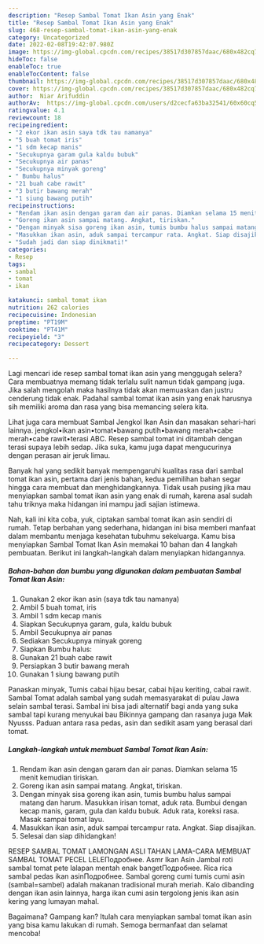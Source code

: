 ```yaml
---
description: "Resep Sambal Tomat Ikan Asin yang Enak"
title: "Resep Sambal Tomat Ikan Asin yang Enak"
slug: 468-resep-sambal-tomat-ikan-asin-yang-enak
category: Uncategorized
date: 2022-02-08T19:42:07.980Z
image: https://img-global.cpcdn.com/recipes/38517d307857daac/680x482cq70/sambal-tomat-ikan-asin-foto-resep-utama.jpg
hideToc: false
enableToc: true
enableTocContent: false
thumbnail: https://img-global.cpcdn.com/recipes/38517d307857daac/680x482cq70/sambal-tomat-ikan-asin-foto-resep-utama.jpg
cover: https://img-global.cpcdn.com/recipes/38517d307857daac/680x482cq70/sambal-tomat-ikan-asin-foto-resep-utama.jpg
author:  Niar Arifuddin
authorAv:  https://img-global.cpcdn.com/users/d2cecfa63ba32541/60x60cq50/avatar.jpg
ratingvalue: 4.1
reviewcount: 18
recipeingredient:
- "2 ekor ikan asin saya tdk tau namanya"
- "5 buah tomat iris"
- "1 sdm kecap manis"
- "Secukupnya garam gula kaldu bubuk"
- "Secukupnya air panas"
- "Secukupnya minyak goreng"
- " Bumbu halus"
- "21 buah cabe rawit"
- "3 butir bawang merah"
- "1 siung bawang putih"
recipeinstructions:
- "Rendam ikan asin dengan garam dan air panas. Diamkan selama 15 menit kemudian tiriskan."
- "Goreng ikan asin sampai matang. Angkat, tiriskan."
- "Dengan minyak sisa goreng ikan asin, tumis bumbu halus sampai matang dan harum. Masukkan irisan tomat, aduk rata. Bumbui dengan kecap manis, garam, gula dan kaldu bubuk. Aduk rata, koreksi rasa. Masak sampai tomat layu."
- "Masukkan ikan asin, aduk sampai tercampur rata. Angkat. Siap disajikan."
- "Sudah jadi dan siap dinikmati!"
categories:
- Resep
tags:
- sambal
- tomat
- ikan

katakunci: sambal tomat ikan 
nutrition: 262 calories
recipecuisine: Indonesian
preptime: "PT19M"
cooktime: "PT41M"
recipeyield: "3"
recipecategory: Dessert

---
```



Lagi mencari ide resep sambal tomat ikan asin yang menggugah selera? Cara membuatnya memang tidak terlalu sulit namun tidak gampang juga. Jika salah mengolah maka hasilnya tidak akan memuaskan dan justru cenderung tidak enak. Padahal sambal tomat ikan asin yang enak harusnya sih memiliki aroma dan rasa yang bisa memancing selera kita.


Lihat juga cara membuat Sambal Jengkol Ikan Asin dan masakan sehari-hari lainnya. jengkol•ikan asin•tomat•bawang putih•bawang merah•cabe merah•cabe rawit•terasi ABC. Resep sambal tomat ini ditambah dengan terasi supaya lebih sedap. Jika suka, kamu juga dapat mengucurinya dengan perasan air jeruk limau.

Banyak hal yang sedikit banyak mempengaruhi kualitas rasa dari sambal tomat ikan asin, pertama dari jenis bahan, kedua pemilihan bahan segar hingga cara membuat dan menghidangkannya. Tidak usah pusing jika mau menyiapkan sambal tomat ikan asin yang enak di rumah, karena asal sudah tahu triknya maka hidangan ini mampu jadi sajian istimewa.


Nah, kali ini kita coba, yuk, ciptakan sambal tomat ikan asin sendiri di rumah. Tetap berbahan yang sederhana, hidangan ini bisa memberi manfaat dalam membantu menjaga kesehatan tubuhmu sekeluarga. Kamu bisa menyiapkan Sambal Tomat Ikan Asin memakai 10 bahan dan 4 langkah pembuatan. Berikut ini langkah-langkah dalam menyiapkan hidangannya.

<!--inarticleads1-->

##### Bahan-bahan dan bumbu yang digunakan dalam pembuatan Sambal Tomat Ikan Asin:

1. Gunakan 2 ekor ikan asin (saya tdk tau namanya)
1. Ambil 5 buah tomat, iris
1. Ambil 1 sdm kecap manis
1. Siapkan Secukupnya garam, gula, kaldu bubuk
1. Ambil Secukupnya air panas
1. Sediakan Secukupnya minyak goreng
1. Siapkan  Bumbu halus:
1. Gunakan 21 buah cabe rawit
1. Persiapkan 3 butir bawang merah
1. Gunakan 1 siung bawang putih


Panaskan minyak, Tumis cabai hijau besar, cabai hijau keriting, cabai rawit. Sambal Tomat adalah sambal yang sudah memasyarakat di pulau Jawa selain sambal terasi. Sambal ini bisa jadi alternatif bagi anda yang suka sambal tapi kurang menyukai bau Bikinnya gampang dan rasanya juga Mak Nyusss. Paduan antara rasa pedas, asin dan sedikit asam yang berasal dari tomat. 

<!--inarticleads2-->

##### Langkah-langkah untuk membuat Sambal Tomat Ikan Asin:

1. Rendam ikan asin dengan garam dan air panas. Diamkan selama 15 menit kemudian tiriskan.
1. Goreng ikan asin sampai matang. Angkat, tiriskan.
1. Dengan minyak sisa goreng ikan asin, tumis bumbu halus sampai matang dan harum. Masukkan irisan tomat, aduk rata. Bumbui dengan kecap manis, garam, gula dan kaldu bubuk. Aduk rata, koreksi rasa. Masak sampai tomat layu.
1. Masukkan ikan asin, aduk sampai tercampur rata. Angkat. Siap disajikan.
1. Selesai dan siap dihidangkan!

RESEP SAMBAL TOMAT LAMONGAN ASLI TAHAN LAMA-CARA MEMBUAT SAMBAL TOMAT PECEL LELEПодробнее. Asmr Ikan Asin Jambal roti sambal tomat pete lalapan mentah enak bangetПодробнее. Rica rica sambal pedas ikan asinПодробнее. Sambal goreng cumi tumis cumi asin (sambal=sambel) adalah makanan tradisional murah meriah. Kalo dibanding dengan ikan asin lainnya, harga ikan cumi asin tergolong jenis ikan asin kering yang lumayan mahal. 

Bagaimana? Gampang kan? Itulah cara menyiapkan sambal tomat ikan asin yang bisa kamu lakukan di rumah. Semoga bermanfaat dan selamat mencoba!
